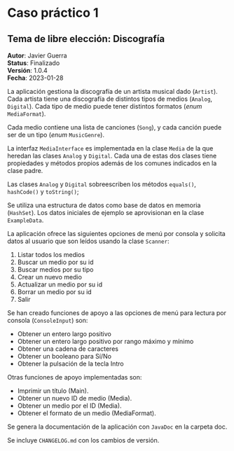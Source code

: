 Caso práctico 1
===============

Tema de libre elección: Discografía
-----------------------------------

__Autor__: Javier Guerra  
__Status__: Finalizado  
__Versión__: 1.0.4  
__Fecha__: 2023-01-28

La aplicación gestiona la discografía de un artista musical dado (`Artist`). Cada artista tiene una discografía de distintos tipos de medios (`Analog`, `Digital`). Cada tipo de medio puede tener distintos formatos (_enum_ `MediaFormat`).

Cada medio contiene una lista de canciones (`Song`), y cada canción puede ser de un tipo (_enum_ `MusicGenre`).

La interfaz `MediaInterface` es implementada en la clase `Media` de la que heredan las clases `Analog` y `Digital`. Cada una de estas dos clases tiene propiedades y métodos propios además de los comunes indicados en la clase padre.

Las clases `Analog` y `Digital` sobreescriben los métodos `equals()`, `hashCode()` y `toString()`;

Se utiliza una estructura de datos como base de datos en memoria (`HashSet`). Los datos iniciales de ejemplo se aprovisionan en la clase `ExampleData`. 

La aplicación ofrece las siguientes opciones de menú por consola y solicita datos al usuario que son leídos usando la clase `Scanner`:

1. Listar todos los medios  
2. Buscar un medio por su id  
3. Buscar medios por su tipo  
4. Crear un nuevo medio  
5. Actualizar un medio por su id  
6. Borrar un medio por su id  
0. Salir  

Se han creado funciones de apoyo a las opciones de menú para lectura por consola (`ConsoleInput`) son:

- Obtener un entero largo positivo  
- Obtener un entero largo positivo por rango máximo y mínimo  
- Obtener una cadena de caracteres 
- Obtener un booleano para Sí/No
- Obtener la pulsación de la tecla Intro

Otras funciones de apoyo implementadas son:

- Imprimir un título (Main).
- Obtener un nuevo ID de medio (Media).
- Obtener un medio por el ID (Media).
- Obtener el formato de un medio (MediaFormat).

Se genera la documentación de la aplicación con `JavaDoc` en la carpeta doc.

Se incluye `CHANGELOG.md` con los cambios de versión.
